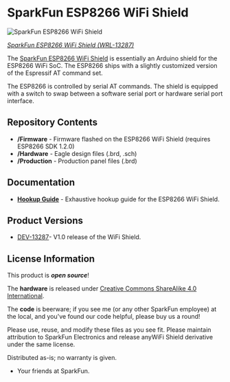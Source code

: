 SparkFun ESP8266 WiFi Shield
========================================

![SparkFun ESP8266 WiFi Shield](https://cdn.sparkfun.com/assets/learn_tutorials/4/0/3/angled.jpg)

[*SparkFun ESP8266 WiFi Shield (WRL-13287)*](https://www.sparkfun.com/products/13287)

The [SparkFun ESP8266 WiFi Shield](https://www.sparkfun.com/products/13287) is essentially an Arduino shield for the ESP8266 WiFi SoC. The ESP8266 ships with a slightly customized version of the Espressif AT command set.

The ESP8266 is controlled by serial AT commands. The shield is equipped with a switch to swap between a software serial port or hardware serial port interface.

Repository Contents
-------------------

* **/Firmware** - Firmware flashed on the ESP8266 WiFi Shield (requires ESP8266 SDK 1.2.0)
* **/Hardware** - Eagle design files (.brd, .sch)
* **/Production** - Production panel files (.brd)

Documentation
--------------
* **[Hookup Guide](https://learn.sparkfun.com/tutorials/esp8266-wifi-shield-hookup-guide)** - Exhaustive hookup guide for the ESP8266 WiFi Shield.

Product Versions
----------------
* [DEV-13287](https://www.sparkfun.com/products/13287)- V1.0 release of the WiFi Shield.

License Information
-------------------
This product is _**open source**_! 

The **hardware** is released under [Creative Commons ShareAlike 4.0 International](https://creativecommons.org/licenses/by-sa/4.0/).

The **code** is beerware; if you see me (or any other SparkFun employee) at the local, and you've found our code helpful, please buy us a round!

Please use, reuse, and modify these files as you see fit. Please maintain attribution to SparkFun Electronics and release anyWiFi Shield derivative under the same license.

Distributed as-is; no warranty is given.

- Your friends at SparkFun.
